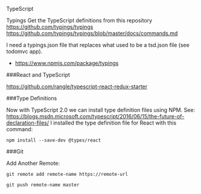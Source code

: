 
TypeScript

Typings
Get the TypeScript definitions from this repository
https://github.com/typings/typings
https://github.com/typings/typings/blob/master/docs/commands.md


I need a typings.json file that replaces what used to be a tsd.json file (see todomvc app).
* https://www.npmjs.com/package/typings

###React and TypeScript

https://github.com/rangle/typescript-react-redux-starter

###Type Definitions

Now with TypeScript 2.0 we can install type definition files using NPM.
See: https://blogs.msdn.microsoft.com/typescript/2016/06/15/the-future-of-declaration-files/
I installed the type definition file for React with this command:

    npm install --save-dev @types/react




###Git

Add Another Remote:

    git remote add remote-name https://remote-url

    git push remote-name master
